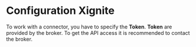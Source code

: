 # Configuration Xignite

To work with a connector, you have to specify the **Token**. **Token** are provided by the broker. To get the API access it is recommended to contact the broker. 
